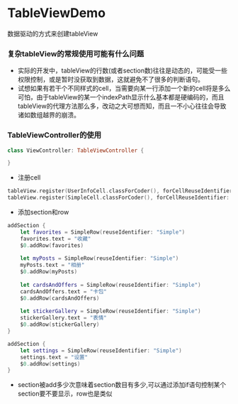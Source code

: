 # TableViewDemo
数据驱动的方式来创建tableView


### 复杂tableView的常规使用可能有什么问题

- 实际的开发中，tableView的行数(或者section数)往往是动态的，可能受一些权限控制，或是暂时没获取到数据，这就避免不了很多的判断语句。
- 试想如果有若干个不同样式的cell，当需要向某一行添加一个新的cell将是多么可怕，由于tableView的某一个indexPath显示什么基本都是硬编码的，而且tableView的代理方法那么多，改动之大可想而知，而且一不小心往往会导致诸如数组越界的崩溃。

### TableViewController的使用

```swift
class ViewController: TableViewController {

}
```

- 注册cell
```swift
tableView.register(UserInfoCell.classForCoder(), forCellReuseIdentifier: "UserInfo")
tableView.register(SimpleCell.classForCoder(), forCellReuseIdentifier: "Simple")
```

- 添加section和row
```swift
addSection {
    let favorites = SimpleRow(reuseIdentifier: "Simple")
    favorites.text = "收藏"
    $0.addRow(favorites)
    
    let myPosts = SimpleRow(reuseIdentifier: "Simple")
    myPosts.text = "相册"
    $0.addRow(myPosts)
    
    let cardsAndOffers = SimpleRow(reuseIdentifier: "Simple")
    cardsAndOffers.text = "卡包"
    $0.addRow(cardsAndOffers)
    
    let stickerGallery = SimpleRow(reuseIdentifier: "Simple")
    stickerGallery.text = "表情"
    $0.addRow(stickerGallery)
}

addSection {
    let settings = SimpleRow(reuseIdentifier: "Simple")
    settings.text = "设置"
    $0.addRow(settings)
}
```

- section被add多少次意味着section数目有多少,可以通过添加if语句控制某个section要不要显示，row也是类似




